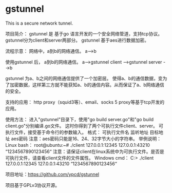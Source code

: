 # gstunnel
This is a secure network tunnel.

项目简介：
gstunnel 是 基于go 语言开发的一个安全网络管道，支持tcp协议。
gstunnel分为client和server两部分。
gstunnel 基于aes进行数据加密。

流程示意：
网络中，a到b的网络通信。
a-->b

使用gstunnel 后， a到b的网络通信。
a-->gstunnel client -->gstunnel server -->b

gstunnel 为a、b之间的网络通信提供了一个加密层。
使得a、b的通信数据，变为了加密数据，这样第三方就不能获知a、b的通信内容。从而保证了a、b网络通信的安全。

支持的应用：
http proxy（squid3等）、email、socks 5 proxy等基于tcp开发的应用。

使用方法：
进入"gstunnel"目录下，使用"go build server.go"和"go build client.go"分别编译.go文件。
这时你得到了两个可执行文件client、server。
可执行文件，接受基于命令行的参数输入。
格式：
可执行文件名 监听地址 目标地址 aes密码
注意：aes密码只能是16、24、32字节大小的字符串。
举例说明：
Linux bash：
root@ubuntu:~# ./client 127.0.0.1:12345 127.0.0.1:43210 “1234567890123456“
注意：请保证client在linux系统中为可执行文件。是否是可执行文件，请查看client文件的文件属性。
Windows cmd：
C:\> ./client 127.0.0.1:12345 127.0.0.1:43210 “1234567890123456“

项目地址：https://github.com/ypcd/gstunnel

项目基于GPLv3协议开源。
